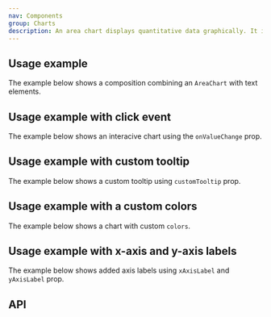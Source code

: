 ```yaml
---
nav: Components
group: Charts
description: An area chart displays quantitative data graphically. It is based on the line chart but the area between x-axis and line is emphasized with color.
---
```


<code src="./demos/index.tsx" nopadding></code>

## Usage example

The example below shows a composition combining an `AreaChart` with text elements.

<code src="./demos/example.tsx"></code>

## Usage example with click event

The example below shows an interacive chart using the `onValueChange` prop.

<code src="./demos/clickEvent.tsx"></code>

## Usage example with custom tooltip

The example below shows a custom tooltip using `customTooltip` prop.

<code src="./demos/customTooltip.tsx"></code>

## Usage example with a custom colors

The example below shows a chart with custom `colors`.

<code src="./demos/customColors.tsx"></code>

## Usage example with x-axis and y-axis labels

The example below shows added axis labels using `xAxisLabel` and `yAxisLabel` prop.

<code src="./demos/axis.tsx"></code>

## API

<API></API>
